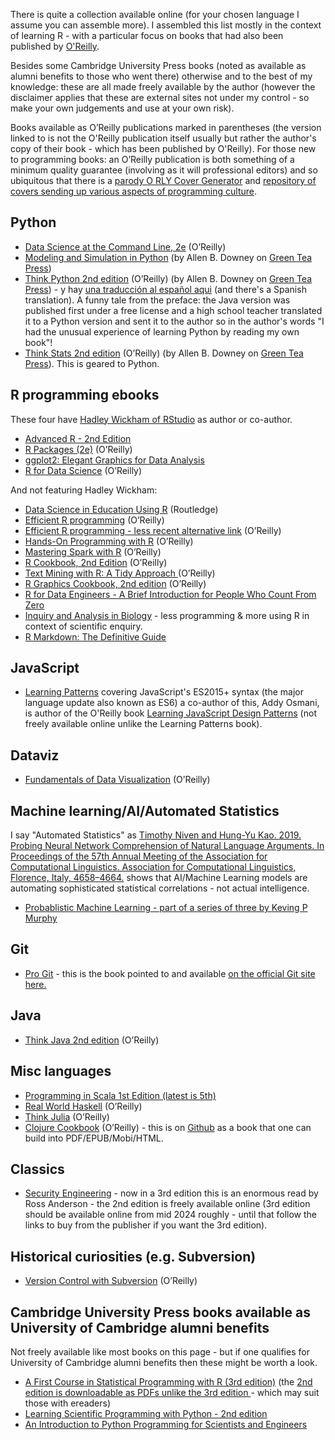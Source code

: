 There is quite a collection available online (for your chosen language I assume you can assemble more). I assembled this list mostly in the context of learning R - with a particular focus on books that had also been published by [O'Reilly](https://www.oreilly.com/).

Besides some Cambridge University Press books (noted as available as alumni benefits to those who went there) otherwise and to the best of my knowledge: these are all made freely available by the author (however the disclaimer applies that these are external sites not under my control - so make your own judgements and use at your own risk).

Books available as O’Reilly publications marked in parentheses (the version linked to is not the O'Reilly publication itself usually but rather the author's copy of their book - which has been published by O'Reilly). For those new to programming books: an O’Reilly publication is both something of a minimum quality guarantee (involving as it will professional editors) and so ubiquitous that there is a [parody O RLY Cover Generator](https://dev.to/rly) and [repository of covers sending up various aspects of programming culture](https://github.com/thepracticaldev/orly-full-res). 


## Python 

* [Data Science at the Command Line, 2e](https://datascienceatthecommandline.com/2e/chapter-2-getting-started.html) (O’Reilly)
* [Modeling and Simulation in Python](https://allendowney.github.io/ModSimPy/index.html) (by Allen B. Downey on [Green Tea Press](https://greenteapress.com/wp/))
* [Think Python 2nd edition](https://greenteapress.com/wp/think-python-2e/) (O’Reilly) (by Allen B. Downey on [Green Tea Press](https://greenteapress.com/wp/)) - y hay [una  traducción al español aqui](https://github.com/espinoza/ThinkPython2-spanish) (and there's a Spanish translation). A funny tale from the preface: the Java version was published first under a free license and a high school teacher translated it to a Python version and sent it to the author so in the author's words "I had the unusual experience of learning Python by reading my own book"!
* [Think Stats 2nd edition](https://greenteapress.com/wp/think-stats-2e/) (O’Reilly) (by Allen B. Downey on [Green Tea Press](https://greenteapress.com/wp/)). This is geared to Python.


## R programming ebooks

These four have [Hadley Wickham of RStudio](https://hadley.nz/) as author or co-author.

* [Advanced R - 2nd Edition](https://adv-r.hadley.nz/)
* [R Packages (2e)](https://r-pkgs.org/) (O’Reilly)
* [ggplot2: Elegant Graphics for Data Analysis ](https://ggplot2-book.org/) 
* [R for Data Science](https://r4ds.had.co.nz/) (O’Reilly) 


And not featuring Hadley Wickham:

* [Data Science in Education Using R](https://datascienceineducation.com/) (Routledge)
* [Efficient R programming](https://csgillespie.github.io/efficientR/) (O’Reilly)
* [Efficient R programming - less recent alternative link](https://bookdown.org/csgillespie/efficientR/) (O’Reilly)
* [Hands-On Programming with R](https://rstudio-education.github.io/hopr/) (O’Reilly)
* [Mastering Spark with R](https://therinspark.com/) (O’Reilly)
* [R Cookbook, 2nd Edition](https://rc2e.com/) (O’Reilly)
* [Text Mining with R: A Tidy Approach ](https://www.tidytextmining.com/) (O’Reilly)
* [R Graphics Cookbook, 2nd edition](https://r-graphics.org/) (O’Reilly)
* [R for Data Engineers - A Brief Introduction for People Who Count From Zero](https://tidynomicon.github.io/tidynomicon/) 
* [Inquiry and Analysis in Biology](https://bookdown.org/jeffwesner/Inquiry_Textbook/) - less programming & more using R in context of scientific enquiry.
* [R Markdown: The Definitive Guide](https://bookdown.org/yihui/rmarkdown/) 



## JavaScript 
* [Learning Patterns](https://www.patterns.dev/book/) covering JavaScript's ES2015+ syntax (the major language update also known as ES6) a co-author of this, Addy Osmani, is author of the O'Reilly book [Learning JavaScript Design Patterns](https://www.oreilly.com/library/view/learning-javascript-design/9781098139865/) (not freely available online unlike the Learning Patterns book).


## Dataviz
* [Fundamentals of Data Visualization](https://clauswilke.com/dataviz/) (O’Reilly)

## Machine learning/AI/Automated Statistics

I say "Automated Statistics" as [Timothy Niven and Hung-Yu Kao. 2019. Probing Neural Network Comprehension of Natural Language Arguments. In Proceedings of the 57th Annual Meeting of the Association for Computational Linguistics. Association for Computational Linguistics, Florence, Italy, 4658–4664.](https://doi.org/10.18653/v1/P19-1459) shows that AI/Machine Learning models are automating sophisticated statistical correlations - not actual intelligence.

* [Probablistic Machine Learning - part of a series of three by Keving P Murphy](https://github.com/probml/pml-book)

## Git
* [Pro Git](https://link.springer.com/book/10.1007/978-1-4842-0076-6) - this is the book pointed to and available [on the official Git site here.](https://git-scm.com/book/en/v2)

## Java
* [Think Java 2nd edition](https://greenteapress.com/wp/think-java-2e/) (O’Reilly)

## Misc languages
* [Programming in Scala 1st Edition (latest is 5th)](https://www.artima.com/pins1ed/)
* [Real World Haskell](http://book.realworldhaskell.org/) (O’Reilly)
* [Think Julia](https://benlauwens.github.io/ThinkJulia.jl/latest/book.html) (O’Reilly)
* [Clojure Cookbook](http://clojure-cookbook.com/) (O’Reilly) - this is on [Github](http://github.com/clojure-cookbook/clojure-cookbook) as a book that one can build into PDF/EPUB/Mobi/HTML.


## Classics
* [Security Engineering](https://www.cl.cam.ac.uk/~rja14/book.html) - now in a 3rd edition this is an enormous read by Ross Anderson - the 2nd edition is freely available online (3rd edition should be available online from mid 2024 roughly - until that follow the links to buy from the publisher if you want the 3rd edition). 


## Historical curiosities (e.g. Subversion)
* [Version Control with Subversion](https://svnbook.red-bean.com/) (O’Reilly)


## Cambridge University Press books available as University of Cambridge alumni benefits

Not freely available like most books on this page - but if one qualifies for University of Cambridge alumni benefits then these might be worth a look.

* [A First Course in Statistical Programming with R (3rd edition)](https://www.cambridge.org/highereducation/books/a-first-course-in-statistical-programming-with-r/0CEDD40A37D273025535A03F1156A2CF#overview) (the [2nd edition is downloadable as PDFs unlike the 3rd edition ](https://www.cambridge.org/core/books/first-course-in-statistical-programming-with-r/2160702CBAAC2D3CE9204EC5D46260BA) - which may suit those with ereaders)
* [Learning Scientific Programming with Python - 2nd edition](https://www.cambridge.org/core/books/learning-scientific-programming-with-python/DEFE574792AE43C8B9AD23C8C39AB87F)
* [An Introduction to Python Programming for Scientists and Engineers](https://www.cambridge.org/highereducation/books/an-introduction-to-python-programming-for-scientists-and-engineers/271C02A02E8B775066316E92A68E187A#overview)
